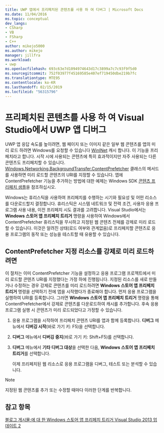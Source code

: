 ```yaml
---
title: UWP 앱에서 프리페치된 콘텐츠를 사용 하 여 디버그 | Microsoft Docs
ms.date: 11/04/2016
ms.topic: conceptual
dev_langs:
- CSharp
- VB
- FSharp
- C++
author: mikejo5000
ms.author: mikejo
manager: jillfra
ms.workload:
- uwp
ms.openlocfilehash: 693c63e7d1094974643d17c3899a7c7c93f9f5d0
ms.sourcegitcommit: 752f03977f45169585e407ef719450dbe219b7fc
ms.translationtype: MTE95
ms.contentlocale: ko-KR
ms.lasthandoff: 02/15/2019
ms.locfileid: "56315796"
---
```

# <a name="debug-uwp-apps-using-prefetched-content-in-visual-studio"></a>프리페치된 콘텐츠를 사용 하 여 Visual Studio에서 UWP 앱 디버그
  
 UWP 앱 응답 속도를 높이려면, 웹 페이지 또는 이미지 같은 일부 웹 콘텐츠를 앱의 미리 로드 하려면 Windows를 요청할 수 있습니다 [WinINet](/windows/desktop/WinInet/about-wininet) 캐시 합니다. 이 기능을 프리페치라고 합니다. 시작 시에 사용되는 콘텐츠에 특히 효과적이지만 자주 사용되는 다른 콘텐츠도 프리페치할 수 있습니다. [Windows.Networking.BackgroundTransfer.ContentPrefetcher](/uwp/api/Windows.Networking.BackgroundTransfer.ContentPrefetcher) 클래스의 메서드를 사용하면 미리 로드할 콘텐츠의 URI를 지정할 수 있습니다. 앱에 ContentPrefetcher 기능을 추가하는 방법에 대한 예제는 Windows SDK [콘텐츠 프리페치 샘플](https://code.msdn.microsoft.com/windowsapps/ContentPrefetcher-Sample-432c8309)을 참조하십시오.  
  
 Windows는 휴리스틱을 사용하여 프리페치를 수행하는 시기와 필요성 및 어떤 리소스를 다운로드할지 결정합니다. 휴리스틱은 시스템 네트워크 및 전력 조건, 사용자 응용 프로그램 사용 내용, 이전 프리페치 시도 결과를 고려합니다. Visual Studio에서는 **Windows 스토어 앱 프리페치 트리거** 명령을 사용하여 Windows에서 ContentPrefetcher 휴리스틱을 무시하고 지정된 웹 콘텐츠 전체를 강제로 미리 로드할 수 있습니다. 이것은 알려진 상태(로드 여부와 관계없음)로 프리페치할 콘텐츠로 응용 프로그램의 동작 또는 성능을 테스트할 때 유용할 수 있습니다.  
  
## <a name="to-force-preloading-of-contentprefetcher-specified-resources"></a>ContentPrefetcher 지정 리소스를 강제로 미리 로드하려면  
 이 절차는 이미 ContentPrefetcher 기능을 설정하고 응용 프로그램 프로젝트에서 미리 로드할 콘텐츠 URI를 지정했다는 가정 하에 진행됩니다. 지정된 리소스를 새로 만들거나 수정하는 경우 강제로 콘텐츠를 미리 로드하려면 **Windows 스토어 앱 프리페치 트리거** 명령을 선택하기 전에 앱을 시작했다가 종료해야 합니다. 먼저 응용 프로그램을 실행하여 URI를 등록합니다. 그러면 **Windows 스토어 앱 프리페치 트리거** 명령을 통해 ContentPrefetcher에서 강제로 콘텐츠를 다운로드하여 캐시를 추가합니다. 후속 응용 프로그램 실행 시 콘텐츠가 미리 로드되었다고 가정할 수 있습니다.  
  
1. 응용 프로그램을 시작하여 프리페치 콘텐츠 URI를 앱과 함께 등록합니다. **디버그** 메뉴에서 **디버깅 시작**(바로 가기 키: F5)을 선택합니다.  
  
2. **디버그** 메뉴에서 **디버깅 중지**(바로 가기 키: Shift+F5)를 선택합니다.  
  
3. **디버그** 메뉴에서 **기타 디버그 대상**을 선택한 다음, **Windows 스토어 앱 프리페치 트리거**를 선택합니다.  
  
   이제 프리페치된 웹 리소스로 응용 프로그램을 디버그, 테스트 또는 분석할 수 있습니다.  
  
> [!NOTE]
>  지정된 웹 콘텐츠를 추가 또는 수정할 때마다 이러한 단계를 반복합니다.  
  
## <a name="see-also"></a>참고 항목  
 [블로그 게시물:에 대 한 Windows 스토어 앱 프리페치 트리거 Visual Studio 2013 업데이트 2](https://devblogs.microsoft.com/devops/triggering-prefetch-for-windows-store-apps-in-visual-studio-2013-update-2/)